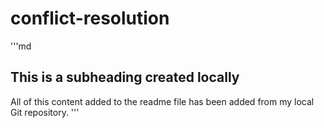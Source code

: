 # conflict-resolution
'''md
## This is a subheading created locally

All of this content added to the readme file has been added from my local Git repository. 
'''
